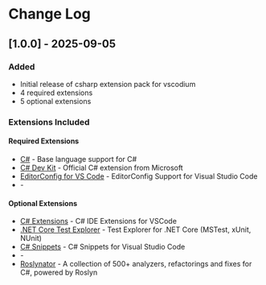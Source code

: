 # Change Log

## [1.0.0] - 2025-09-05

### Added

- Initial release of csharp extension pack for vscodium
- 4 required extensions
- 5 optional extensions

### Extensions Included

#### Required Extensions

- [C#](https://open-vsx.org/extension/ms-dotnettools/csharp) - Base language support for C#
- [C# Dev Kit](https://open-vsx.org/extension/ms-dotnettools/csdevkit) - Official C# extension from Microsoft
- [EditorConfig for VS Code](https://open-vsx.org/extension/editorconfig/editorconfig) - EditorConfig Support for Visual Studio Code
- []() -

#### Optional Extensions

- [C# Extensions](https://open-vsx.org/extension/kreativ-software/csharpextensions) - C# IDE Extensions for VSCode
- [.NET Core Test Explorer](https://open-vsx.org/extension/formulahendry/dotnet-test-explorer) - Test Explorer for .NET Core (MSTest, xUnit, NUnit)
- [C# Snippets](https://open-vsx.org/extension/jorgeserrano/vscode-csharp-snippets) - C# Snippets for Visual Studio Code
- []() -
- [Roslynator](https://open-vsx.org/extension/josefpihrt-vscode/roslynator) - A collection of 500+ analyzers, refactorings and fixes for C#, powered by Roslyn
